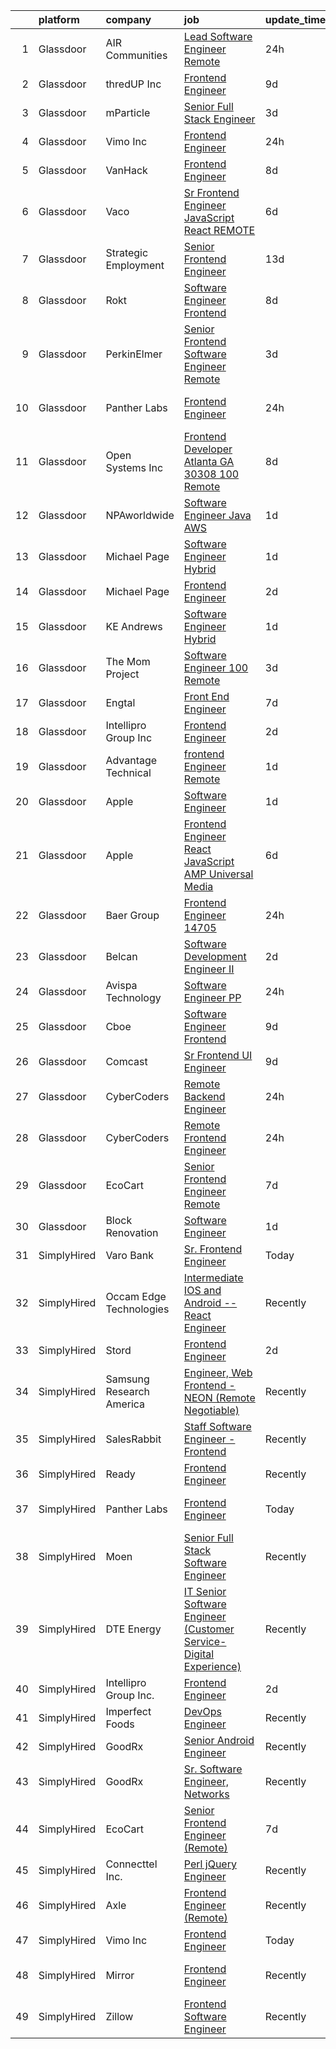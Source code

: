 

|    | platform    | company                  | job                                                                                                                                                                                                                                                                                                                                                                                                                                                                                                                                                                                                                                                                                                                                                                                                                                                                                                                                                                                                                                                                                                                                                                                                                                                                                                                                                                                                                                                                                                                                                                              | update_time   | location            |
|---:|:------------|:-------------------------|:---------------------------------------------------------------------------------------------------------------------------------------------------------------------------------------------------------------------------------------------------------------------------------------------------------------------------------------------------------------------------------------------------------------------------------------------------------------------------------------------------------------------------------------------------------------------------------------------------------------------------------------------------------------------------------------------------------------------------------------------------------------------------------------------------------------------------------------------------------------------------------------------------------------------------------------------------------------------------------------------------------------------------------------------------------------------------------------------------------------------------------------------------------------------------------------------------------------------------------------------------------------------------------------------------------------------------------------------------------------------------------------------------------------------------------------------------------------------------------------------------------------------------------------------------------------------------------|:--------------|:--------------------|
|  1 | Glassdoor   | AIR Communities          | [Lead Software Engineer   Remote](https://www.glassdoor.com/partner/jobListing.htm?pos=104&ao=1110586&s=58&guid=0000018290db34a7900bf04c6cb55b54&src=GD_JOB_AD&t=SR&vt=w&cs=1_61e00bb8&cb=1660287661777&jobListingId=1008067705252&cpc=7E69D0A57279CD4B&jrtk=3-0-1ga8dmdbni6h5801-1ga8dmdcd2a4m000-fcd72bcba1272502--6NYlbfkN0BMCTkTMuoYD-jHUbweyM54Ha4vhCYdrqaYb0qiD9EbnH5xrh_ZyUaLt_7F-HFD1_2GKkQUjn6dMaIaBTJ77SPCi5FV4DjsTmCj3fBdPpY_Z9XyO3udPzIso1NBc5q_PNeXYNNqf4ksRgo4jfOMDDYkYi0adIwViJ7d5QDk6xOVBrMWgeZsQQQCdpJ9ggD_anvAjsXRp6bfht3XnwU2jH99ARtgeOYeXQ57B5puXmx__VUFGpZ3SEpUzm8tSWEZjIlLZxQyzI5h9-lkkNZPdvqgwb4U6JHFDbGh5p2d8f_8_ZTS39VpDcIUNqD2PjnajjdWqistDA_6X8mmOCUPDcRl_0i2I9NXhJslUGOzEhmjDI1M26uC6dcwOexsXI_GO2WcnjOt6WM2LSnMJm7OEfe5YXet2anYmHLNQAFGmvJ3goiLltCPXrsCek8tGwhrB_pZPILShe9ujrVgE4apsvgY9qZM0WMHciWW4CcMuq_D-JcRIVqa82pZa9CCaFC2gt8KaCz4hRnKMv90XCfobxO3Um0Os4AJhe4Y_3Rkw4Hy7AuLoEkFf3DWtZL1UOm__Zd7YlhAhV0hkQFKWT2GoOHaHrcoh8zFRGzYlF0yD6bEYOghaT8fZ52BbPijteEOX3zBrjZo7LgaJmF9VgZFyMGjGSQoz-Gpt-jcEBz2mbDTiBeujSFRn8DD7ph8eb_SXp7EtZp8nyXonxO6dCvua9NdrBioj88OMJYRLJWFw4Wva34IHlumIZVnKfAElcKUNzkR-V4fa0Oa6NTTI5EXi-rs)                                                                                                                                                                                                                                                                                                                                                                                                                            | 24h           | Denver, CO          |
|  2 | Glassdoor   | thredUP Inc              | [Frontend Engineer](https://www.glassdoor.com/partner/jobListing.htm?pos=128&ao=1136043&s=58&guid=0000018290db34a7900bf04c6cb55b54&src=GD_JOB_AD&t=SR&vt=w&cs=1_49b715e3&cb=1660287661780&jobListingId=1008048313764&jrtk=3-0-1ga8dmdbni6h5801-1ga8dmdcd2a4m000-4bf6c360fd6832a1-)                                                                                                                                                                                                                                                                                                                                                                                                                                                                                                                                                                                                                                                                                                                                                                                                                                                                                                                                                                                                                                                                                                                                                                                                                                                                                               | 9d            | Remote              |
|  3 | Glassdoor   | mParticle                | [Senior Full Stack Engineer](https://www.glassdoor.com/partner/jobListing.htm?pos=121&ao=1110586&s=58&guid=0000018290db34a7900bf04c6cb55b54&src=GD_JOB_AD&t=SR&vt=w&ea=1&cs=1_a4564cec&cb=1660287661780&jobListingId=1008060678077&cpc=6FC5BA77C9A4CD78&jrtk=3-0-1ga8dmdbni6h5801-1ga8dmdcd2a4m000-16b993c3deab13cf--6NYlbfkN0As4jd5aSKiW_uIisjgg29AJq4kDcBvocvbMwgV2qt84RZnmGr_1l1iBSOC78XtD-ieKEvIY9gNBg88atMD_yTEvmNkWBZzXqxglfcxPTSDRMGlkRP8QNWV0_ntJnsE9CWGN-5z7NzG8axF4ezqIljLiZ1IR3NE82Zg9VjW07YzshrR-P4sXgA8BdTkzwIMambJEqtiBO0gNx0a9m4GiH9onRf-Awcwy3rA3VaKeDKve4uYLtiLEot-XWw2VPNyHRqh04OYlacqH3Hisgr-b5t5w4uqRY0gq0EGjYMFMseP_hvX5bY2UnkJS8tqGbhDXM6yQXbBeEtxdI9nyc8zKVLVm61uARMhv2p3uAlbacf3E4vO4RQu4tHq0PZe-0WDGHzIO4dI4FLBVUaygxARouuldcsLdCGwUsMseR2KagOjRszVA65VuztEn08zdimFVngLTWyyzzjdbQpSleBElQTSq5rygWJBqkt2LhNOCefdRtfzaSWQhlRWENRV4mD2G2tRluLf3sMRpoK104evZW_x)                                                                                                                                                                                                                                                                                                                                                                                                                                                                                                                                                                                                                                                                                            | 3d            | Remote              |
|  4 | Glassdoor   | Vimo Inc                 | [Frontend Engineer](https://www.glassdoor.com/partner/jobListing.htm?pos=125&ao=1136043&s=58&guid=0000018290db34a7900bf04c6cb55b54&src=GD_JOB_AD&t=SR&vt=w&ea=1&cs=1_d1853ce7&cb=1660287661780&jobListingId=1008067833406&jrtk=3-0-1ga8dmdbni6h5801-1ga8dmdcd2a4m000-5e054d64d7357f2c-)                                                                                                                                                                                                                                                                                                                                                                                                                                                                                                                                                                                                                                                                                                                                                                                                                                                                                                                                                                                                                                                                                                                                                                                                                                                                                          | 24h           | California          |
|  5 | Glassdoor   | VanHack                  | [Frontend Engineer](https://www.glassdoor.com/partner/jobListing.htm?pos=127&ao=1136043&s=58&guid=0000018290db34a7900bf04c6cb55b54&src=GD_JOB_AD&t=SR&vt=w&cs=1_8af63c1f&cb=1660287661780&jobListingId=1008051122685&jrtk=3-0-1ga8dmdbni6h5801-1ga8dmdcd2a4m000-79b2f527b4dc7fc7-)                                                                                                                                                                                                                                                                                                                                                                                                                                                                                                                                                                                                                                                                                                                                                                                                                                                                                                                                                                                                                                                                                                                                                                                                                                                                                               | 8d            | San Diego, CA       |
|  6 | Glassdoor   | Vaco                     | [Sr Frontend Engineer  JavaScript   React    REMOTE](https://www.glassdoor.com/partner/jobListing.htm?pos=119&ao=1110586&s=58&guid=0000018290db34a7900bf04c6cb55b54&src=GD_JOB_AD&t=SR&vt=w&ea=1&cs=1_980b3672&cb=1660287661780&jobListingId=1008055721737&cpc=8795CF9063CD573D&jrtk=3-0-1ga8dmdbni6h5801-1ga8dmdcd2a4m000-e62c4fd888b324f0--6NYlbfkN0D_sybMACCpf9B-677oK5j6rPldVB6BlrVvFjO_o-GJZbzuF-qh4PxErFUqfUsv_6vIiSguUh7rCcaoOHjuC4nwQWHyVfE2yyD6choEBl_OTJHzOm1lN3PimmSRi7JZxbA6f8tQ6CxNXFWV1Sxa-oxONrmEhqtFAIeB8jlCAXyPhM5BWErqFyVaKj-LSHZcnSU3O5W-vpo_qdoCWnCntIRkWfs-N5XWy3e5H0oVcz-0YDESqBxI8UIeHoVJCbkrp4CuX0sXZ8PsL-YJAnYCPDYOjz5RuXB_ge47NDzqnLWemRhjZkDm0ZrcvM3l8LQKIOUZvxPtnReE4V-n2SKBMnm7yhFYgFEvNi_rhovb2vyC93vHnDnBlJnLSzgcTv_P-W2fDXUAhayr1d0jfCQ-D07pVPuJwRvxRs7PN8FkdSMAm5Y6nWRhhJazjVY2yTbZEuIyr_VFBrgh_G-Eju-HGGadAwVlyliwZFFqQ91f2xb9AHvGcN5OfNHxbzS7B0e-k3QcJlRv9xfH0SQ892fuhfkO0cP96DDf3qDz4Np33HXkVw%3D%3D)                                                                                                                                                                                                                                                                                                                                                                                                                                                                                                                                                                                                                                        | 6d            | Remote              |
|  7 | Glassdoor   | Strategic Employment     | [Senior Frontend Engineer](https://www.glassdoor.com/partner/jobListing.htm?pos=108&ao=1110586&s=58&guid=0000018290db34a7900bf04c6cb55b54&src=GD_JOB_AD&t=SR&vt=w&ea=1&cs=1_869b5f65&cb=1660287661778&jobListingId=1008038777890&cpc=ACAF1607C5C1E404&jrtk=3-0-1ga8dmdbni6h5801-1ga8dmdcd2a4m000-68f76e0fad1aecd5--6NYlbfkN0AKWvSE4sqLrvmChH3oy7SyLhGz62xmrQXLRHvtrs5R_Y69W66yYKFV8ztcxLcUTtXALnfMORh6S7MC1WOFEixmrcDNsJ73CPYMvbL6QRJulhNj-myfWV6rVfZU5JHpGL0c3G3Sx7WTOBXUjeQehrnA_5xVgOODcfdLqNMQNhsho79QNFrzW2vc7WyLIO7PPTyeNAYrnY0tSxgWkgg_pc-5p9xAFknfSBJnorY4Z5LPeoOiBYKq0icfZlx1OyWd7c-FIUS98AL6DyQjcxsBcVVFg5pnk_HPYQYzxJPEpWdqegljGhsaxsE4S3ElwUBqPNGAj06EFJjahugIep3FSLdLrZZeGdrX79YCVnGO09ST9a2z_27zfwE9EInISud_YnQX5GSs8bH4aBNIliHbB1-j0vHOw332gM0Pl4GlZoRROxYfZ8_YeGI5gWC1GeWBrZHrxbCJ0bQaZw3LjMSOtqfjELJw9sV_3beaxugbLCcFjjgY2m1b-jgLYPtdCzp_FieVppjLX2Mcf0pYAdaUBESdFziY_LnZVZ3JTZH-EJepEEQr8LRa1vyUTGd2aK8jNNU%3D)                                                                                                                                                                                                                                                                                                                                                                                                                                                                                                                                                                                                                                                | 13d           | San Mateo, CA       |
|  8 | Glassdoor   | Rokt                     | [Software Engineer   Frontend](https://www.glassdoor.com/partner/jobListing.htm?pos=115&ao=1110586&s=58&guid=0000018290db34a7900bf04c6cb55b54&src=GD_JOB_AD&t=SR&vt=w&cs=1_d94c26fb&cb=1660287661779&jobListingId=1008050111332&cpc=1CBFC3E34E2A31FF&jrtk=3-0-1ga8dmdbni6h5801-1ga8dmdcd2a4m000-a778ac1637d28933--6NYlbfkN0DG4ntHtB_rMsnfhgmnSvK2brktLme1L4SiDeJjQ-izrVOLqRJ5-yjEhSyAj73O13TRz82Yll7itocOJgLUue3dyfsmm4_me3JbXx3C7GcG08lkwyF-NV1Hx8z9SLuBAf922tAIYUFIRjZ812XSBTzZN2IZRyYKEkfNkXK-RP-44UDLne0VQHwVnVuJmGKEV61qbtoEQ8en4j8Dtmvl7uXo_9j3eWMNPOBgmu0AkrkbcyVvGc73EJoS7KWlhsHSP6tJzEXb70SEqncwSXpEMgAmt-Wd_SjBOPf1yRXUub3ALNRnX4t2wvGkwuynTJjL-rkAkqIeVuujkzdiDIC9ImMPln8lSUm579TN91bVf0LNOUG0qnsv1l3OqkI6nUUJhemDruOtY_XHF57ELr4d6f4aBVfAq61356m6U83RkyOJqBF7N5jYy3PFlcVLaZeIZj8L9178vTYzR8Y7w411NpMqcB2TPWBUef4TMzrxarx69SB_w9RNXXr5V6oRlRlSrRcLQkcJUPhJAshsUFpEZwWKoKthGZrx0-2duwM86O7x8p8E0BlpkjIppR6IsM3wr0xA6r7SmWl7uZcloHA5H_kJK5zLmKI1Fb-ydpwtV_C_LVbSQE-RSSM6iAyap8M3HkFpRmSd5M9AchCpt_fNxsfl7KvqHo0V8vvnoojcg-NLOMb8HHkmsTkDkWhj0svDKTlG7xVueqaFYmRF-OCOK0XJPIWtjRqYNgEbgQUfJ3__7f8utvwaa8o1s6T-h-yw9cZLtLH48LH0cCW84JfTbpH_7E90CLfoLIuX-2wdG0XYhIkjSejPIiHdgBDepjC8UIC2ljpLUnbayrbUgQInPxkF8pROc5TSmA3IWATFp7sNTlaMNH8UUidjtqtzAryucdqIlzMVdzayuD3ETMqH-uL0WmHnj7loYs9MCNUh-cgzFpBQO_JHMfsjE3VMd7oW9e-r6kCKB_COTJl2Dw9VhsgX)                                                                                                                                                                                                                               | 8d            | New York, NY        |
|  9 | Glassdoor   | PerkinElmer              | [Senior Frontend Software Engineer   Remote](https://www.glassdoor.com/partner/jobListing.htm?pos=105&ao=1110586&s=58&guid=0000018290db34a7900bf04c6cb55b54&src=GD_JOB_AD&t=SR&vt=w&cs=1_71ce4c10&cb=1660287661777&jobListingId=1008060756353&cpc=5EFBB0462F9C6B7A&jrtk=3-0-1ga8dmdbni6h5801-1ga8dmdcd2a4m000-26f1f80a28c0e0df--6NYlbfkN0DBy0pnRDnMyJusyxqL8SoipgPg3SpcIPOke8p4f-rf65JLATO2hz8crNfgcTIudiGDqGCOiw5GqYK2ui4hqD91kfWOJOmYHxp2DykmhvzCM_HzrZAqGZSdbb9KhdNJLRoMhVBH6UY7fXKgIfCH3BI5fKF9NxWKtGzeWXmmSf6HU4zN8YZrBVpIPVUOoEPjYk0T0Rnj2fjUkQm59TGS9tvACC_d-PLE83J302NZou8DQZpzXMHjJeN3oXIAPrLrw21CT9nsSQqmWOZk7plswflpFcGVeRE8a4Wz6y0nNfyadfTm5_OYKMMR_KXgw1VwVaZTC8QsnhZCPNSgrYtvHvlUN1_WY2iqa6WHrKA0UommO7vnyUtPdDQhJPQVKsqHBmrjlsac-4TKdLJ6grYXt2KuY7ENgqqkD9JVOXGh2jubArfeDETGmaL9s0aPfp1aDqI%3D)                                                                                                                                                                                                                                                                                                                                                                                                                                                                                                                                                                                                                                                                                                                                                                   | 3d            | Waltham, MA         |
| 10 | Glassdoor   | Panther Labs             | [Frontend Engineer](https://www.glassdoor.com/partner/jobListing.htm?pos=126&ao=1136043&s=58&guid=0000018290db34a7900bf04c6cb55b54&src=GD_JOB_AD&t=SR&vt=w&cs=1_0d335a61&cb=1660287661780&jobListingId=1008067665891&jrtk=3-0-1ga8dmdbni6h5801-1ga8dmdcd2a4m000-15e266024b420cf0-)                                                                                                                                                                                                                                                                                                                                                                                                                                                                                                                                                                                                                                                                                                                                                                                                                                                                                                                                                                                                                                                                                                                                                                                                                                                                                               | 24h           | San Francisco, CA   |
| 11 | Glassdoor   | Open Systems  Inc        | [Frontend Developer  Atlanta  GA  30308   100  Remote](https://www.glassdoor.com/partner/jobListing.htm?pos=113&ao=1110586&s=58&guid=0000018290db34a7900bf04c6cb55b54&src=GD_JOB_AD&t=SR&vt=w&ea=1&cs=1_cc80395b&cb=1660287661779&jobListingId=1008050737793&cpc=FB7E4A1762AE5BEC&jrtk=3-0-1ga8dmdbni6h5801-1ga8dmdcd2a4m000-f8a5b1efd84360e2--6NYlbfkN0Be_sl0Zhaa_3MMHf9y-pC0EvmLefId2OGoeYwe1YN_y3og8_Ml1cO8UZu2cOkOaC5v_x8MOfkk-0Ia7lNL-rHU3BzFCLmqBFskmfS1c1Il4qoIGOpd72dWF6xOobaPg_lbT_WCpUdHM3wszL_yJSCD5yDG5ZFg1G8c1SZ24RlPTUK-6nMV4VTMT_86TZ49d88s_G1PU_fDE_of-C04fNuoM3fKh40Ble_v9uK9nKnjr3IWm3ls0gYjTZBpsXYZXE81nMpESdg76V5G0exDP3Jc46sTe3Hz95BQiRXdlsNpBzUAyRFkm9hYq8MoYAnpwWzeZ9YSl_tzXAgGA8lrrXFLRHs639CH5ZlJjoTjJ-qOCxN0AWX7kShBzKRUE31chIS3giGzkP_4d9UN8acV_D5Qgvyd0ddKn2saZaSLR11qeLGtEdib4FLgITIRAz7bZkXb_jl47r_B4-xEIHtu-b3KXvX_XqAJhsuVlx4csFRCE5GnW1i1NLK8Lm1dgxO5RjJfNILHXJoqRPK7Zr9d3tXSot8yda2JfZO_CxnDP-blGQ%3D%3D)                                                                                                                                                                                                                                                                                                                                                                                                                                                                                                                                                                                                                                      | 8d            | Atlanta, GA         |
| 12 | Glassdoor   | NPAworldwide             | [Software Engineer   Java  AWS](https://www.glassdoor.com/partner/jobListing.htm?pos=123&ao=1110586&s=58&guid=0000018290db34a7900bf04c6cb55b54&src=GD_JOB_AD&t=SR&vt=w&cs=1_25d86bfe&cb=1660287661780&jobListingId=1008065054727&cpc=AC285F3A3ECA6BB0&jrtk=3-0-1ga8dmdbni6h5801-1ga8dmdcd2a4m000-ed2b80eac55599bf--6NYlbfkN0C9BnvUC2OfFUcEeCwFAziw5WmrWmoYFT5czV5v4GtF8yAU3TOaJTADF1LsBJ8rk5it0gqQsKc1GjcjNqVKvhYXnrLqosq-9a00UlVZ05q2FCx8LyTuQjTlXMyDlbZc4XZGWYqehaBi4339gbUo-dkvEzPZ6dbr3uxHsaHwAnl6eYGzE2jdSYL8wD-URGYIFuuRmOZu7WxrStDtoWJOkO1Zh_lbnJZCbrKynm2eml_Rvi-IYC7_yo-MY4x3Ok1BO0KrKe2TGnYbb6O8ZH9zRAd8dKjrELC1hzrIr_wXcQ6ig8dbPOaNScbUdslEkSZ9-gUweZ_l3vdxSmXm9o-I2G54CwJbILsLQ6Bkg0t3JRFjh3nTARd9lyvIdfy0NTPr0NQg5IpCIjgFouTz2AGMCkIqb7GYqVmn-2D9f1Y9wEyVrNEjGMQ9qGpUTU0AFFIFQYKZTob3Wl5O0XK2Oklo-DcPI9llu22PJsyTsfcew0g9lKHmGxFLucTsuzHua_W3PmNXIKcxSAt2aMqgCun-7vvi_UxY_Udzqh8%3D)                                                                                                                                                                                                                                                                                                                                                                                                                                                                                                                                                                                                                                                                                | 1d            | Lowell, MA          |
| 13 | Glassdoor   | Michael Page             | [Software Engineer   Hybrid](https://www.glassdoor.com/partner/jobListing.htm?pos=120&ao=1110586&s=58&guid=0000018290db34a7900bf04c6cb55b54&src=GD_JOB_AD&t=SR&vt=w&cs=1_227fa69e&cb=1660287661779&jobListingId=1008065077749&cpc=6FC5BA77C9A4CD78&jrtk=3-0-1ga8dmdbni6h5801-1ga8dmdcd2a4m000-426f14e5bd59fc5d--6NYlbfkN0BR3ykMnr3Vw97HK5IC0i9Uo32NXohanwqRY-CI8z69bl4xOa6Yve6w6NlWd53uNOffMJXLGjkoh5uu8PlB_GFGovuac3-cfj587PMMnteXDht3y5LzMOM9BHuxY3uiOcN2F4wxNQScnC8GhRK_C4fXK5RCY7OxRG_CGIDPL8lNcsxe3WNewH3Aa4uw9_0JjhMntvCx4TN4YLN99pqNaD8D94UHuO22qmQ8mvnoXSS1OrCOmRRazBrimsNQEtFB6_W9Z6Hd3OBPxqAQbNuSVYTedwSZaGHUP-UftFJQWfcJDuBUI_2o4Q8lEvmJNoLtODFOUXN1KpBAPCXwsDflXyV4bv2cTqygQSHyw90WqnnaKAJE1sjSzhikyZf8-qsMmJ6PPj6GTKv4tamD61D8ahTimz-dqkAOHxJd8cu_4ci10E8bj1P8RQfcNcAth4K3fcWG4tU7sZfQhK6iGwxp4k5rL681gNLqnb7jwgzXxZjtt0gh9URywG2i0lLP4PYzOVDagsy3XsCQXSYMrLwANXqETBR7rtZ0aX7ADXWKJ4u6XdZdD4fhA5vDRvKjvFVlaJEqr95JUE9dE9PweI-plqjQZlgwp_yhaCa_EFVRJuYYEuc9cjZbE75IXho1AqNW0q9Jb-gfbr16mSDSiyBgycR3Ax06IGGXXweTxNkgBRA7QuqoL2nA-XQDmNG_gGstlBtNkfm9GOCxKbcuU0QqnmrBRrSqwQ6W5wPKLkqYd8wYVrVgW0Ke6WevbEPF9AfxpIk9Qi_ZbuSXRkZPUh6PanGp0ADKXyjyd1WnAeDpefo2uMIyjxLx8QtcupBgr2UTLxZ5WsQulNK82mMXSTduUdcXKmdt5RqUTW2a0hwad2NkARq29uA53My3jQbEBMexBcE_-S0xaq6KqV35Gj1mZPhSH3Wpjxmr_wPO80ngjwo9_M6PIqGQjPp2u7vbmTt-3CavNyM50yBv5oyrZ3EgB8eMDqaDTeh1z6AboIGD1Arm4HM7GgaHy3HZQYoy5j_3njVrt3Zbxa1Le7suogw2xrN05nf4wz0rxqeriM6Mh7AhYw%3D%3D)                                                                                                                                     | 1d            | Chicago, IL         |
| 14 | Glassdoor   | Michael Page             | [Frontend Engineer](https://www.glassdoor.com/partner/jobListing.htm?pos=116&ao=1110586&s=58&guid=0000018290db34a7900bf04c6cb55b54&src=GD_JOB_AD&t=SR&vt=w&cs=1_0a8099c3&cb=1660287661779&jobListingId=1008062316186&cpc=451933188B21919D&jrtk=3-0-1ga8dmdbni6h5801-1ga8dmdcd2a4m000-3b1ff05d33fbcbda--6NYlbfkN0BR3ykMnr3Vw97HK5IC0i9Uo32NXohanwqRY-CI8z69bl4xOa6Yve6w6NlWd53uNOeFnMk69ydnTku0rcY6qBQGM9xEGyBnQwal1P4MKhqPGWsceicVdb0bQB6FUYqbr9y9dpoIwBpJA6b5I5McN3VBcKLs37yPIicHh2M8SgVYcQcKRxrbvZJrxPfHLhz4UJ0oJ5pwj6NgBa1srQvJNXGrxwX6Jv5K84vdfIcWMHO48j1-iDEQztM5BegtJ47Du9d96bb-VQasFMF0iF_d9znoNg-HvjHQcXAke3cLTCP3JH-I_jiXkHxt2N-ogIA8t0pLSKmJEwhS0zWLWPLD-vHHkxNWl7pbSZ7oF0bhg1h5vlR2SfCiacFwclVKaOWQ5wpJvl3_lSm-vHU1lANX0RFoTbxBGxV4PVulT8i5qRAO7IZV1Szn2FRA-tW1lHxXdRBzlqt8Bo0p7SMbO4H_gmy1t-PLj-pZIjgkwoATIkMuTH6D6AuaIkA5h4FjNc7_TWEFVis4X8g7wcqWnNDqG8RgzwNkdAeZfbAsgDrzvaQr-qmd1jfy7utn-BVx3iXuo13dLAiMh3c9Gj5dO05gUxAhwqUzzZqwzZWX7LcsSnp8Fyd5kUXcl740DYMPLhH-vBiX9HgzNQHzmiSpEJV3tDZ5vYYm6G6YoqsKDcjf2YLn_Tr87Ze_uWY_wAB0DZXlkjLfwABqgb_KIFNA5DBJ_IZeOBnMZYo5x0Lz9vXbxLWHUSI7qA53GWzMOc68K0lZQKGzPvuMVuoYw2C7GqWqHKKdk-sx9pRN2thZTB4XMW8FTblL9ezcWSp10E4sRh0Y6nqJt3WMD37ajv5lKESLueOoNyRQYCY4ThpvNAwmVvqbyCnAYgxJzmUpzgPleujyGclqOQThNkcFwfZ8KEI8mHDA_8lmfGBphXqqf4QHYJyzG-sydItFA9Fa5a59OhT2e8qecQ5_CcDajVd3Q6JOCu-pbiIvPjgTCTnflDRXcYhw64mN_Ni-01FY)                                                                                                                                                                                                          | 2d            | Austin, TX          |
| 15 | Glassdoor   | KE Andrews               | [Software Engineer  Hybrid ](https://www.glassdoor.com/partner/jobListing.htm?pos=109&ao=1110586&s=58&guid=0000018290db34a7900bf04c6cb55b54&src=GD_JOB_AD&t=SR&vt=w&ea=1&cs=1_35c76764&cb=1660287661778&jobListingId=1008065089830&cpc=9FE5D8D7282D4400&jrtk=3-0-1ga8dmdbni6h5801-1ga8dmdcd2a4m000-dc7e5d0182cd7356--6NYlbfkN0C12jPaj5k6T-bUBN4ijDZK1KI3QCERUsQcYYJeZF8Aeg_2PdiTrkHd2m5bLCJIehbKV9Wol_2nrsFlwLw_r_qTZr5KqmBxFzvxsyp94lvABgM2dVUUI-ARPNy7jl6_SsPq3Rov9j9lrOQjC4OvOVNIt5c_96meY7l2KceY1L7d_RcDFyXBjk81pii2KJocyrYJiI1qW6uBpw-uhBRiKb6sZ8jr4o6Kepie-IS2l-OiizQVvIKZ09WGwpgJvfp7LM65a69gNjfL_OMIxuEuznrwAKvdGMYYuULh_OkA-PdCjIoYJqn_NE-T8b6iIRk6zsFsaneDy3wsWbmrhn8bApj0bxI4cDsQE7F7bxnkqP3PdXEYn7ZT2_HRCWxhmJT_3BU9rlicbShp6UvmwtwNCFhWo68gs0lfi3iAL2xy4bkzwZ8On9F-T-dAfPOq2AR9Jq3MW1qQt4Na8h0JFvNdoClCsnIK1y0fE4qieNs5C3w3vo4Zfgi1AuZMUVLPxCqcCFs-QyRj49IhfA%3D%3D)                                                                                                                                                                                                                                                                                                                                                                                                                                                                                                                                                                                                                                                                                                | 1d            | Rockwall, TX        |
| 16 | Glassdoor   | The Mom Project          | [Software Engineer  100  Remote ](https://www.glassdoor.com/partner/jobListing.htm?pos=111&ao=1110586&s=58&guid=0000018290db34a7900bf04c6cb55b54&src=GD_JOB_AD&t=SR&vt=w&cs=1_2a0ecd0b&cb=1660287661778&jobListingId=1008060831082&cpc=0FE1F5EA2BC84A01&jrtk=3-0-1ga8dmdbni6h5801-1ga8dmdcd2a4m000-acd80b9cc5a806e1--6NYlbfkN0BDp_epf89aHDQhKpPegNJQ_ldQpEFZQsM9OcONMGxWx6pU56EKHF58QjVdAUvn2gVxaSg2G5bZNzDAjOOxqMf86v1A1c6CLP8mu1Zgs3ueKH6X93R_4ptPqpJ5xiS6qqRRM1l9Y0ONTW3JhE5S8JlOIriSYAG90-IVbXiD0_FnziNwz3JsD90CyGPlExRVwiaV6EJ3mfF91ZRfJgsA28M6xqkeg4CUjpaHWg-nS5SPslzWWNewc8Z75PxkjkQDHzkNYbGN3TiVx2WyQfL-ty_Vq1L1wUbB8BR-tL1ml805sxEMjeZWDKQrLviHjdXCAdnrKBNhcikhByJIgbD1CNuZXCRtJh1-JTXp6Ae3J9W7B-xRAL94QJ911zsuvwfC2gJUTXmk6oRCaYIf5AN9ZChbFksgwYwWO6P4EdNyv5VzonaROY-RVnDhCViRVtKIZIFhNHfcc9kdVyj4UK2SkhMjsrZj-tFWM9VgQmHkmUcWz1YgFlEnja15tDe1RGHbo4ePFTXepJqGRUWD7OK5ITdokYZHhKQGj48zE0Qr8bEbNa9ygsKxbcDqPiP7QhidM2RD8PHE7MvruA%3D%3D)                                                                                                                                                                                                                                                                                                                                                                                                                                                                                                                                                                                                                                | 3d            | Remote              |
| 17 | Glassdoor   | Engtal                   | [Front End Engineer](https://www.glassdoor.com/partner/jobListing.htm?pos=122&ao=1110586&s=58&guid=0000018290db34a7900bf04c6cb55b54&src=GD_JOB_AD&t=SR&vt=w&ea=1&cs=1_46ea0359&cb=1660287661780&jobListingId=1008052522774&cpc=3BA4CE39D5B5DEF5&jrtk=3-0-1ga8dmdbni6h5801-1ga8dmdcd2a4m000-71a444158f5699fe--6NYlbfkN0B7Z8t6fEMDh_BTkcJVPNJicKvZQEBTy5HSwyHa20ewqmyfWNXjNsfvmtdqiCQm-EzowJKotOv_WjYgXr6s0thNrtR8Nf5EbUKEt6ppAYVG2-AQo-x4g793sW2LOxDCt1n9wIYQsco9lmZbJ6U4qZeSMoRdJ9bloGCf4MOchqSjPEb1e5ShRIiaHCrC02WA4Dsd-lPHwlpipx6-hh_p4kQgUoQmqOEBYIthsFtnLwLceIsyUio9TBqUaZzeBuBK8Nkitmx8qBqPaEm3wD1me_g5QfazEq8JBlvkSWo5GZBe7L-CVwx0xEby8HC2B2f9FuxrWxZxo6r5HQDpOdiuQwUeOQ943Y3bFr9Z-QDIjtr0tAxH45RUrifufln2-t-9wQ8rE_NAjleNhdpSh2nrSp42L88vZfzSmpMSG-B0gc23-SIBdGGM7ugUldKiuVctkAaovFkH8V5DS_EaJcFLPIvFvE8KgB418hKK3_2aJdZall4RKG7Ax8jKcGib5UcSfB8%3D)                                                                                                                                                                                                                                                                                                                                                                                                                                                                                                                                                                                                                                                                                                                      | 7d            | Remote              |
| 18 | Glassdoor   | Intellipro Group Inc     | [Frontend Engineer](https://www.glassdoor.com/partner/jobListing.htm?pos=124&ao=1136043&s=58&guid=0000018290db34a7900bf04c6cb55b54&src=GD_JOB_AD&t=SR&vt=w&ea=1&cs=1_59d39333&cb=1660287661780&jobListingId=1008063176703&jrtk=3-0-1ga8dmdbni6h5801-1ga8dmdcd2a4m000-ed3389bb1973e34f-)                                                                                                                                                                                                                                                                                                                                                                                                                                                                                                                                                                                                                                                                                                                                                                                                                                                                                                                                                                                                                                                                                                                                                                                                                                                                                          | 2d            | Remote              |
| 19 | Glassdoor   | Advantage Technical      | [frontend Engineer   Remote](https://www.glassdoor.com/partner/jobListing.htm?pos=102&ao=1110586&s=58&guid=0000018290db34a7900bf04c6cb55b54&src=GD_JOB_AD&t=SR&vt=w&ea=1&cs=1_f1b654d5&cb=1660287661777&jobListingId=1008065193903&cpc=E773D000C9BC26FA&jrtk=3-0-1ga8dmdbni6h5801-1ga8dmdcd2a4m000-b0d9bee2210b2643--6NYlbfkN0CQRQ3eiV4YWjrRS1ho7HVQ9JO8v6Fb3eU0yDOJbdOiEguntuRlpE4-_N6DYLNj-Gpz_X17MIyD4yiwdrmEEV9vmg_3BqtZ6d6ikGF25xJM0yvopLsUu7BdyiaUUut_VXIQEXASSQ9S_MerwsHMbmrYO7haoSlsvXRHtAnhU7DDqQ-ZyOxy0r56iBelnH6Xf3nIK0w8KSUe8wrZSgH4wF_yFJA9XZa6W7PVMnJcc849NosgUICJe_5r68AmU8An7NmwWEEbON39OCsivhr9JL5l9drsdaNn9uL4kVBrgXtcIYqhpXfZNcrF7lwOQfKgszSNltNleZp5LpzKJ1mmgaqYRdDItG8tX4c1u4f9sVey3L49_5TftN3CV6eSkd5Qc99v5X6k1Cw8jGzZPeonmfQFtPRqGnP6KHK-oYVg8xtl_M6yKrrbO1y79nwmedrzdHFsra2cPgHkzMgdJWbyWIhSjNR69OeLbmzMRINWrCMI1WV2giJj-Tfb7xeDxdokx7qn33k_Wn4xHSE06qU4kdP-J7yHSLwu-19_zkFcfbKetSZtwrm6CO0UZaY2LEsPPEU%3D)                                                                                                                                                                                                                                                                                                                                                                                                                                                                                                                                                                                                                                              | 1d            | Santa Ana, CA       |
| 20 | Glassdoor   | Apple                    | [Software Engineer](https://www.glassdoor.com/partner/jobListing.htm?pos=101&ao=1110586&s=58&guid=0000018290db34a7900bf04c6cb55b54&src=GD_JOB_AD&t=SR&vt=w&cs=1_84660157&cb=1660287661776&jobListingId=1008064548398&cpc=2CAED5C921A5F994&jrtk=3-0-1ga8dmdbni6h5801-1ga8dmdcd2a4m000-f035681c4b371130--6NYlbfkN0BvKrLyj5gPmtZO9T8euul8TCxuuKNOtzRJOomxnwSEodTz2Bc-sPZlO_uSwsktAegVBy_t2KJBZ_4MY2WgYT2Ie-WFjzG32ncJKrdceym_hleyAEOpNS12KuRm3iYU1G7Y0EF2UjhkAY_hK_--zXrWHaROgtp7_tmeNMwF0GkuynOIXTC72JiKGHLMZQbeNKS_4vSHU7lAkQSa-WX4cYhPp0c_5rBWQWF6LDrtc_6opjrWv1b5V7pZ2JL67S9DL5l9nL_0pIWVBsAQLnPb04Xz7dN3Y_TDc-f_fMDpJnI4Muk_QnGDB7E4tkCqkTyXjqiCKXFHBR1IemzsBarnf8UxQflMnvDPX8iRObuRPPe72CfTH56CXFLWYxAvDHUoSs7OfDzHuJQn01Vpq4buuTD-pJdagzEZkPC9SpOQ3Tp03RtZLI85DjlrAYg3nXanBNjEMFnSmOvHE2QtBLOczNNiFWn-JiEkkFje4lRFTvsLsDXsh8BDc5osz4r7IK4ScUDDiOgWTmioh2pCMKc8hRW4V-flVTa0DuACkKVRSxs62bj8rfvkdgHj7y5etPrWWaS0UsdNuvy23K1GiKr6NtlxklHkAM0sRVojJfIUUZxGGJ0dxSomfuJ701B-2rCWDkZ_hyZZ6uEjp2JnuFMoLBPsx_VpydjW-Gr82RtH3dtzrUUdtD-R3gt-4aJ2UWEir5CFr_P92Gou4RgG4lRXjGkl6Ib4pwX8x1kfKxRLUi8MFo9U3Jw-HpEJuxTsLYOsuiJnT8rYtGUg7Wm9cO1iPCwTjI4-qZfwG1HncXPum6W5uQvpLlgVoJxD4AKuexnZJPy4Diy3HbSE8sZYLUMDRhuXII6TcbLl3FziJgrBJrzsL1FD5MET_zW0jmjXlqQHca4F4HLo21pYYDDkOKU3mpaw77mVS_Mqh3u64h2I6MmBo9lg_k2jRBoosS_sEuzRqPI%3D)                                                                                                                                                                                                                                                            | 1d            | Cupertino, CA       |
| 21 | Glassdoor   | Apple                    | [Frontend Engineer  React  JavaScript   AMP Universal Media](https://www.glassdoor.com/partner/jobListing.htm?pos=107&ao=1110586&s=58&guid=0000018290db34a7900bf04c6cb55b54&src=GD_JOB_AD&t=SR&vt=w&cs=1_61812c2e&cb=1660287661778&jobListingId=1008054989868&cpc=334ABAF5D42DC775&jrtk=3-0-1ga8dmdbni6h5801-1ga8dmdcd2a4m000-e5ef1dedff027660--6NYlbfkN0BvKrLyj5gPmtZO9T8euul8TCxuuKNOtzRJOomxnwSEodTz2Bc-sPZlC5mDe-NOaJjYIQikQ9Ep4TzSqGzPSqOkqOIoabUruQreZnw1nni-Idlo1byW5KnsqOjBh2dFey3WWQxIEZvkQrpFPoPp0a4dhv9N-UxpRJfzFuSetpqJHceMw3oPSHP7SG8LJxpYhNjiTh4sGsnvTVimZmOLl8-AGLG9wQg54k5-mzXwfP_1TDT3z9jZJgHqg1YWsKvcAKPMHIsILCWgC0IRHsbN4Z3UJjh_V7-u5DHmdrMIyFhqILm6vqAKeu06AhCvfVoZOOsUbe3VZZllWdXAiOP7wDXr_O4UWxV4dE8tjcXwVno3EYRP8hbYU98wDD4orDNHLlLeYySpOBtQipnnqZ8FXzAW6CYnDXndJtIVNHYf2r_dSFzVl_LemEdfL7xw7O2slySElYDm_9O3lUrg1ARtYyZ9acgNo_bLXoQryEU777vV_TkomarogLZFUtPhet8TNAExVQ8RfEux2JK4a24LltNon1qWbdmO2s6uYyrHZPkHYCtNjGmAUA9OyrtVjSttj4yd5btxr022UbycO-sYqwmsGkUJq3IQUXdetaDVpcdvyAcndd7Gjvv0oUsGDnzdIJl6k-bjBd5s7BpGn9szNYuUHkUfijPy2WeDAwE19Txr4EMmuQxlss8BdGW5IR-hhN7iZYu01cavQNZSqEYeaCA-yXFMRpLkbwsx5yqm3GM-lDQFxGaY5dpIMoP1y0nA3a-RuH1uYds1PQUpTm01QbjgNAf1ggeGJ9EntcskHlPC4b4Jy37M03LXCm0aZ9_jBWlMKINoEJvcE_NjcsQKyUFCU2xDUeWRWSO_LWfUZnsSZVd4iP7c2xbNWgiqwT0VAe8Zj8fkYOrLVJcQV2dOaeu1FOiPbJ35NRFWfqgnOX5PdIRzqyeJs95UTLig2LgFpqGVIFGP2VCZAfGR5uqDBZnVALoru7MmwA6ac_gQscborY7k8xyPRc-u)                                                                                                                                                                 | 6d            | San Diego, CA       |
| 22 | Glassdoor   | Baer Group               | [Frontend Engineer  14705 ](https://www.glassdoor.com/partner/jobListing.htm?pos=129&ao=1136043&s=58&guid=0000018290db34a7900bf04c6cb55b54&src=GD_JOB_AD&t=SR&vt=w&cs=1_b28e70d8&cb=1660287661780&jobListingId=1008067586776&jrtk=3-0-1ga8dmdbni6h5801-1ga8dmdcd2a4m000-8064aee0877f0b2c-)                                                                                                                                                                                                                                                                                                                                                                                                                                                                                                                                                                                                                                                                                                                                                                                                                                                                                                                                                                                                                                                                                                                                                                                                                                                                                       | 24h           | Seattle, WA         |
| 23 | Glassdoor   | Belcan                   | [Software Development Engineer II](https://www.glassdoor.com/partner/jobListing.htm?pos=117&ao=1110586&s=58&guid=0000018290db34a7900bf04c6cb55b54&src=GD_JOB_AD&t=SR&vt=w&ea=1&cs=1_f8869ff5&cb=1660287661779&jobListingId=1008063732815&cpc=0FE1F5EA2BC84A01&jrtk=3-0-1ga8dmdbni6h5801-1ga8dmdcd2a4m000-b99f3899257335a2--6NYlbfkN0DXzDzZ1Oulz9LSjzVbF8otUHEujJfFPwzVdyJWZPnyGP21i8g1idx-A-BThzGW7o8xmQc4MabLv8a-fRqDvEBvrICpGhjyvJhjgtNV8tiKKX1WqmTt30hUJkKNJnJN6Lv0jJb8GsxSiyKOgKF-YHwrnOLqJhIyJTIdO4Zv5XWH8TwmIzanqT0Co6qKx1uEZtTl7oV9BQjIEAcrGX-F9-h6S3zNA51CPusVdLYc1pIsxqudqQp5yq4dQf_RPTIBiyLXyBGJBnwSn0pH5Sh4rwiRIqOU1S5aZwSz8qsq6PQeIZol01O58JfRwFVEbwURT1ogNOvgUcXfuCJFZLeVTq0MhIE5LkenxvnENkZ_5AM00cJe5C-HUAMViCNVIKN-i-csBaFMTHt-_OZsaE5NDCacudCwSfQ7WRUJq3baWWAkKJQQ6fmpD02MP8t5WMuvmCFgOCzTy0GbMWpOilGflmeIADaWz4N6YewvUZMt2A65ALCw5CJ44S2baJqJwHxY8KrqKbDf8Q32_7YV5dzCVTZ0f_QU5zi7S6kFAvxAxjgSYYFas8zDqluuGIHotHaONj82TZcmFlrr_IUEIR--g4GkIt7caji9wGGpGyoYS8K5zJ_WixDI4gX25sfic_hRPsvO0hCHwRJ4YkKA38PrP3JVQmCREcOnt0Wksp2JUa87kqTxhRWIEYX4ZLx_liWDV9ttZsgFD9iM6Orp0uVMCSz9gfGIbLSEQPBDAIMjp9r2smJoPZIoWg9QIBan6DhLdLYuDU03ZgH0IzXyvbt4pJwsrd-In_Y8Z6-4Gjb8oebNnusWmqVo-RZc)                                                                                                                                                                                                                                                                                                                                                                                      | 2d            | Seattle, WA         |
| 24 | Glassdoor   | Avispa Technology        | [Software Engineer  PP](https://www.glassdoor.com/partner/jobListing.htm?pos=112&ao=1110586&s=58&guid=0000018290db34a7900bf04c6cb55b54&src=GD_JOB_AD&t=SR&vt=w&ea=1&cs=1_9a492cce&cb=1660287661779&jobListingId=1008067736119&cpc=39A4E8CE329AB187&jrtk=3-0-1ga8dmdbni6h5801-1ga8dmdcd2a4m000-aadbcf9047e0a82a--6NYlbfkN0Dj2d0qKPEJP0fpBViK7V-TZwXvjpwqshPgAnSSx4qW-KrhPkyDM9HZpLSjbx7r2shybIYFCZDdri3Ree4S2N1xxpaMeQTviHpDherJExLADHeLfhaHslQKJi-y56JUTUmb_B1yYEtslapaP2zAm9y4pp98I0xyLWl7GInIf8am2Fqi3ONwmUQRxpFjJRJPTDDeOYONXkskaGaeEE4GANR6NiMtmVfOu2p-4BN3U4QYZN6pOmQfCwhlFswYwwaGLPKq518IQRg4k0RGNkqGsL6XmVOUWHC_PL1UVOe3J0Y0LDeD6ijTCVMYZg_qFbbgkknpR5L9vAqFcs8V6Am6j69i_BRthpPIR7OTxqAkyldl80IfBCvX26SF9JFTMAgtfJYjYg_2851oYvlmHF_XSsqAePEvjv609EaYUS51OBkFzWqr2WKZJaiooT-jgbqQYXPhCOi1gT6oJdOBjkzPfnBHiZo6sILuut4%3D)                                                                                                                                                                                                                                                                                                                                                                                                                                                                                                                                                                                                                                                                                                                                                   | 24h           | Sunnyvale, CA       |
| 25 | Glassdoor   | Cboe                     | [Software Engineer  Frontend](https://www.glassdoor.com/partner/jobListing.htm?pos=106&ao=1110586&s=58&guid=0000018290db34a7900bf04c6cb55b54&src=GD_JOB_AD&t=SR&vt=w&cs=1_27fcb0c7&cb=1660287661777&jobListingId=1008047253988&cpc=723ADC3DFE402989&jrtk=3-0-1ga8dmdbni6h5801-1ga8dmdcd2a4m000-07bce624681f96ed--6NYlbfkN0B9o-LFpB8LuXqJpbGP7iozHqiPShYFfgEYqiL-BA5ma50gcG3KBYEwqi3FqUiMTLO9_qPvFZrv9E1zTHCRuGEpDXVS78D77jQX9Kp_fDvKbMKO9aATVd9GIXQVZBgRh7tStJN1LyhoBd_fTyqmJVDWB5AS4PCRIVFStXTWsrVtAYZ9HFDakJTf6qJ_Up5asVLONzgJu4zmuTfl1KSx-5FfHgbNwE5gfsmNgbqX06pzHsqr56tZ9Bo8paymDainh90Wo0RagDuOfIzpeYb-h7l5Pf3PvMQksaqDmtxSiOHXxWkT2plVbysF3Rt6QgaQR3daPtJnVOSYpnGH9Rnhj1nqQSrJYmm9fGyaDJvVM50_odXY4GU-15qFS2-HLKHcbRuK_1Zr0cs9y-nxOP_pQjzpa7jYiNgV1nwsaKk3xA8EmW_FLGJGomJNWrZfYDGoR6pqhplv01Nkmr9x2sUBI1qKRXYuqSCRnuApDT2lwm6wxU1-7Iv8u6iTmP56U6BdqLeO0xMv1W2FAQB7tqVDXBt9nddt0Pb6MfA%3D)                                                                                                                                                                                                                                                                                                                                                                                                                                                                                                                                                                                                                                                                                  | 9d            | Chicago, IL         |
| 26 | Glassdoor   | Comcast                  | [Sr  Frontend  UI  Engineer](https://www.glassdoor.com/partner/jobListing.htm?pos=103&ao=1110586&s=58&guid=0000018290db34a7900bf04c6cb55b54&src=GD_JOB_AD&t=SR&vt=w&cs=1_f64a9833&cb=1660287661777&jobListingId=1008048394961&cpc=21001CD36CB5FE0E&jrtk=3-0-1ga8dmdbni6h5801-1ga8dmdcd2a4m000-f7ce7161764c0419--6NYlbfkN0Cj-KmZPsf9w80C8b1WzNVrlanjD2SXJjxuCbUWHsXPZlTAgGmdtIUzoKTi6fK6WvYa47GfCiXGFIOmHDSKDilFhfhzu4cxTxSOwiN-vemInzN0Os34kUtcEhSYfTtB2F6DeFD2-fHcxreITk-QtNNn8c6-jidnNbtfJQPxUuApKVoS_AKrgd4pENLzyXUgW31vRWZcukMMAlt1LF6fnZktkC1hHTy-QhiGZj0kQttjW8PMr3EW7JiVmnoaVtCohUhgA7Wi7tIIayP-4KUjHc5W-mGp8UsR_GTwEgyJcdeHCPBQiTw99FsK6MtyxSbfmuj7Wko278vN1SGn1UvNHHnqWg1jOhIyxPVPhrwDPidgfJRdBDEJh3PpC518wRbyCNa6w6m3SUhzx3FQWwKnGdY_rfjYbPXSABY9WHUE8ocVaNwzXGQ0kNVF0aAM_rBaFAUBUhRd10qk8jsaUztTd0q2MYJa9f5s91eB01Z8hex4KJLa1mz3_RWwbxM8KlEAWjYfHckDhWQGz5X-i5O7aYGj6Sfvktb-bBe5u7hOzPQIKor8EuQs4vXRdSmh2sNgbH4B7YDYqFyxsIpMKVcE8lNmxjTJ5EF6SAuWupEQhYh05AMip9gUOWbJQhpJZ5gQOLJyuSUTFJq91BnvBcbN9b1Xb-VU8kwJsB9IHoybD9W5FxsEsDqXXKYiP-t4U6WPKYoBikZQO8LLp2NjhsFvsezcbsd-ryqLrLnenj9fr2LES1ZiRz74BV1Na6O7TyOVNH2vSm3eusFCEVH-hMtcn_OxgYGL1J2UgXcOJpn3oOHSAPWFar-W2G_uEcux5ZXoyyxiUObKXEc6rArsYJLp9wQapfg4eNskfQUIc46yt38GZOK1r7MPAIB1yj1ouZiNG_RVFp-5JJHRo2r_z7btXj0pAuiZ9-VYA-hpnlH1Sd7KYQqv21eglNLEAIQ_dyxY18yDwD5xWzNeEmRFqGW_LTqS3opIi-6Y3zsxrLpYVkw9AFiwS0CMcft2Q8pdSJGezL7B3k8IR_Pn7fZY3LHQS-dl-JeftxqtmdjlBx1mfn4VOvIt90eEqP-fIo2bYO45ADpbh6wfCFr-LN5wtq8YbPx_dNWclkBVHYMcfvxpqYLuLEZZYZcEiuctptO-qrcA_T8LUtXvh0zSikvK21V5W6ZHsq_qQtNEHBSPvy4TNxRP6CaFFZpPDfC2) | 9d            | Philadelphia, PA    |
| 27 | Glassdoor   | CyberCoders              | [Remote Backend Engineer](https://www.glassdoor.com/partner/jobListing.htm?pos=118&ao=1110586&s=58&guid=0000018290db34a7900bf04c6cb55b54&src=GD_JOB_AD&t=SR&vt=w&ea=1&cs=1_837f7f89&cb=1660287661779&jobListingId=1008067249022&cpc=6FC5BA77C9A4CD78&jrtk=3-0-1ga8dmdbni6h5801-1ga8dmdcd2a4m000-a71ee8eda7d895ce--6NYlbfkN0CpFJQzrgRR8WqXWK1qKKEqALWJw739KlKqr2H-MSI4eoBlI4EFrmor2FYZMP3muM1xxE9aPgfzRQ6wnlJ_d9CzvEnYLgV62lQrIE1vcSQ0yPNaidjLJTLRIIDYyvR4CImKMJX4KIDgNFOgSleYzWzbRACvHt0zSaeZhzvX7pFQZ6tdDS2ymEBlPmf3nXXe-yvbqbC9PH-Tc9ZdHwWpWfuqZNPxf8__qlKHleb4TtF954UHAOaHtj5GAr8w24wJoFUskprFzLhd9fBIxT6K6ywt04eW0nS_Y4f_IzU77zcLQ-pthM9NeZq0dgENBJCHX4JpDPdSTTqopfa0y6Wv4aV_GdofQnCku0OJP5pl4FSsuWd8VwQ8AWZ_hwqOzVxgsUbRjkPzejxzfROqJrhBTxj0jqrshNThCY-yEdzHpjDm_7Fk7kRBPx8RLAZiKJ5cTz6ur_FkDVeb5v_JsAUS3sB4tRhu17SczqpsH0p5YAQRCsoU4C-QxKHAVhXvLXHaAsQylTC5c8dBT2-49kzTOSkGOzuxRlBGyNbSAjt0b8fczSZQ7IrvDs_zMWNqNlFqYpCx8XJ_rgcI-3hD2UsBgE2oVI3bR6LfKIjfSFaCqh3B3uIrh_3fPUM4-gas--DHLxYyUp__i0cnG7OAqoVP-8Ck6vNWC5R_w-jZOgldCgqxjKXpwzgmgkDCodEFZi3OtT2Gzgv-QKqIcFgI3brXDZ2OupMc5IJDIp9AtPHaiaR9_4_ByM83rR9XoUJMhBTy0VzFAhhYx1fHjMc-KABZ4_vSrqnrwAx2Rs6H5btc8gUN7cLs8jXv794CpzChjNhJsgjOjewyFaY1Ss7wi4kQsDTanFyaGRg6uYZlhyCiLd3CPxVr-c23IVeirTTPSO9d48I3Mc_l094acqwhlgfv4Szu7PvdlbwLlFJBeIj7K4ufePlxysTDWjzzhQhE0RmkBrVgZU4XiSP645lHcbhII6HWi0xZ6pzYtsna_TSW-fYPcOrjVX1GIRUK)                                                                                                                                                                                               | 24h           | Austin, TX          |
| 28 | Glassdoor   | CyberCoders              | [Remote Frontend Engineer](https://www.glassdoor.com/partner/jobListing.htm?pos=110&ao=1110586&s=58&guid=0000018290db34a7900bf04c6cb55b54&src=GD_JOB_AD&t=SR&vt=w&ea=1&cs=1_b44ec3e8&cb=1660287661778&jobListingId=1008067247031&cpc=6FC5BA77C9A4CD78&jrtk=3-0-1ga8dmdbni6h5801-1ga8dmdcd2a4m000-24ed4e61f3fdf97c--6NYlbfkN0CpFJQzrgRR8WqXWK1qKKEqALWJw739KlKqr2H-MSI4eoBlI4EFrmor2FYZMP3muM1xxE9aPgfzRTEYjPIdEXcJHLMebRS6WbOIrQrKwiG8Ma2cGRrmaOSwtP67hWle-X_ibhkRth4VeLtRMt-kDHw78qunsXIlpvDx6BhRCs3pqwJNP7Z8iAi5cu8mE8v2nrlxq09LeDxFK97tzlXeblSWeno_G_xor8SdctBNfvw2xSTHSXmsEZnKObwdEvbsFOdurzkXH2uFsatUO8dISjKfy0pQY8tN-oeQGv8iBEa8f8LMhZJsUg_MKALPMBelfThy2mb9mMkqce-b7-XEUmM9IKA-tG8QPAIpUuKvaZq9JwtDOlbskeGBM_LF80PjLXLNFjxOq_iT-4L7d7ZxOBBSyU-Q85jNYBcHVBPUEUjzzaiy0eUyc54Zvy6Wz_ELR1uoD5O8r-BtzRjHb0s8EMCBNeVUtg7TllvP4ReHmDDWYJ3Hc9GzLz4qOSBnc36YbNuElZLYRNCyoq394vsNfjKkiSA9SPbBavA7Hn4y9xiDzX1DPe0Yj8ZeASEV0QqcSph9TMFg-1ow_pKrccdgfJhQ5LY5teP-63BvNzpy8g_VfOYsJaXueOsNWa57dCgym6j8BFax3Fcvasmu2BwwZY-ZH90chPEiiH5df313S8YLLEzviaptMpwpY2QRUu4Qmyf_zR6wvk3A0s2DYLzLE33sbeZ0dxM8uOtW20F3tY75ka78kfxn8YOGlsSRO-WQUpoetWSnwPwa2yEHO4qUX00Iqgx5b2sh0G1vLmJKC0u-pzNYGUeB2ywmsI9JObFezMH9yjg2diabpPQwkdPPafq8_KlcylRKBU1PekGQ5lmaBKL5_bK5Ry366PccmmMyE8S1bS1XIjP5nzzFhl75nKkbSFgXhtCeHInFlwHvZOxwF124D1M7uYsN_AQdVhDRXUzSIxLXXCMR2jC0rf4cLChBk8JQCRwghYF1VHEC7eb64YzrXbLpqPwG)                                                                                                                                                                                              | 24h           | Austin, TX          |
| 29 | Glassdoor   | EcoCart                  | [Senior Frontend Engineer  Remote ](https://www.glassdoor.com/partner/jobListing.htm?pos=130&ao=1136043&s=58&guid=0000018290db34a7900bf04c6cb55b54&src=GD_JOB_AD&t=SR&vt=w&ea=1&cs=1_05685a37&cb=1660287661780&jobListingId=1008053463855&jrtk=3-0-1ga8dmdbni6h5801-1ga8dmdcd2a4m000-23427ca4871e0993-)                                                                                                                                                                                                                                                                                                                                                                                                                                                                                                                                                                                                                                                                                                                                                                                                                                                                                                                                                                                                                                                                                                                                                                                                                                                                          | 7d            | San Francisco, CA   |
| 30 | Glassdoor   | Block Renovation         | [Software Engineer](https://www.glassdoor.com/partner/jobListing.htm?pos=114&ao=1110586&s=58&guid=0000018290db34a7900bf04c6cb55b54&src=GD_JOB_AD&t=SR&vt=w&cs=1_3b62197c&cb=1660287661778&jobListingId=1008065073311&cpc=56C4EA4A1A191A49&jrtk=3-0-1ga8dmdbni6h5801-1ga8dmdcd2a4m000-d9629f09d642130c--6NYlbfkN0DG4ntHtB_rMsnfhgmnSvK2brktLme1L4SiDeJjQ-izrVOLqRJ5-yjEhSyAj73O13SWwd-5s53DCSSzGANGvNa16rGCUeCocmdbbrFvlq4oKeySxwYrqP-d_22MEew5-h6dMi9Uvbz4oDDQTJFDSYIsATuiO7CgED421d8tqQ2vYCyZQWhMdTTgJL062lrxcAmpkYXB9fgT0Yn2gdqru2pwfTVlQ_068DRWAHdjrIcmsDnREbDWSCun4wCz4G3QWuJuVGS7dkXgdiGJsi0HDEsKubEvyOX4rImkt5fUhrP41Nlx4nOzwQO_0qDOxmNFmL-cjbQJ5rVidJFAKFvnHR38BGyy3anDqvqzRgQd8rdVVuSuZF1KFFpZMtKLegIS6DRiNM8Zo5lFeCt69XMIeR-yGnqKCT6S5sv3a6I6hDsxmYolyd-wAorqWo3SLARj0_HUt0DcMiqSxuxjEb8O0oN90mVorz61MeqErDrh98nrmxiWPOzdTDoUA4xujqpULcjNWUej9BuCqzF7J1wAsN-GQloT_OezWRkER_7TPhzqd9iZrj3mcpeYhmk91NkaVNvcNUytuOSixNUEXaftlWSILuwQq9VpB8SpIkrEytiIXKeiJCj9oQoc2jzvwkeYkXiHuo2s6mBRG4dTsjad7YNdO0bd9aDqWaBJQ3870ZHzJmmn22yW5tae3XrZr3a9aaQfvplY_1-su8OO2gmkkqMBt6AR4K-muRkkbENzMZ7wyiAnb29QpEiVXZhbvwcZggcoEXfwkeGDWox22Ps5UeqGK0CqpXkUEMOpbvCPz5kZgclOPhZVT_fJMH-fyj2V1HAE_PA7F-wr7ZmC8KY75s5OOJ6mQ_kAPRH8VuSVfhvl-D1lHJYHO1QYzoSgQtHIy2GZ_tw6HsE5JuBUNtKio_fmlatefk2aNByE3UKP17oL1eYHbwIkP_WlqbWf7FcpFUpDQQRVM9tXUtY-R9rWiZqV)                                                                                                                                                                                                                                          | 1d            | Kings Park, NY      |
| 31 | SimplyHired | Varo Bank                | [Sr. Frontend Engineer](https://www.simplyhired.com/job/t18gO-l5_gV2QM_RkgsCfT5iYinRHBG7GIHRetI_vDQCR4E3FLRsfg?q=frontend+engineer)                                                                                                                                                                                                                                                                                                                                                                                                                                                                                                                                                                                                                                                                                                                                                                                                                                                                                                                                                                                                                                                                                                                                                                                                                                                                                                                                                                                                                                              | Today         | Remote +4 locations |
| 32 | SimplyHired | Occam Edge Technologies  | [Intermediate IOS and Android -- React Engineer](https://www.simplyhired.com/job/pgUt-7dGgWcAxCMf2ZQ9bHjRQFB1eArw3xVX7Y2OduJ4XHVYVxYm2g?q=frontend+engineer)                                                                                                                                                                                                                                                                                                                                                                                                                                                                                                                                                                                                                                                                                                                                                                                                                                                                                                                                                                                                                                                                                                                                                                                                                                                                                                                                                                                                                     | Recently      | Charlotte, NC       |
| 33 | SimplyHired | Stord                    | [Frontend Engineer](https://www.simplyhired.com/job/N3b_bGlPqrgsDH3sCintlWn8hPr1CC0jE1YfDGK_6590hJcIByo8Sw?q=frontend+engineer)                                                                                                                                                                                                                                                                                                                                                                                                                                                                                                                                                                                                                                                                                                                                                                                                                                                                                                                                                                                                                                                                                                                                                                                                                                                                                                                                                                                                                                                  | 2d            | Atlanta, GA         |
| 34 | SimplyHired | Samsung Research America | [Engineer, Web Frontend - NEON (Remote Negotiable)](https://www.simplyhired.com/job/3Qoq_dJG0edKXFkC3XgNfBWARuB0bQ9EqPxJJBxjj0biaFrccf_LTg?q=frontend+engineer)                                                                                                                                                                                                                                                                                                                                                                                                                                                                                                                                                                                                                                                                                                                                                                                                                                                                                                                                                                                                                                                                                                                                                                                                                                                                                                                                                                                                                  | Recently      | Mountain View, CA   |
| 35 | SimplyHired | SalesRabbit              | [Staff Software Engineer - Frontend](https://www.simplyhired.com/job/m6BEagTr-jNnO1hyNXb8Ely4cpl_QW_k6Vr6vVUAirBnm68qAQA-xA?q=frontend+engineer)                                                                                                                                                                                                                                                                                                                                                                                                                                                                                                                                                                                                                                                                                                                                                                                                                                                                                                                                                                                                                                                                                                                                                                                                                                                                                                                                                                                                                                 | Recently      | Remote              |
| 36 | SimplyHired | Ready                    | [Frontend Engineer](https://www.simplyhired.com/job/NfBh9lIXHlK5WnBnJRBiQm0lcc0VntcXWDxclZFLZkHgoLP9ATK3oQ?q=frontend+engineer)                                                                                                                                                                                                                                                                                                                                                                                                                                                                                                                                                                                                                                                                                                                                                                                                                                                                                                                                                                                                                                                                                                                                                                                                                                                                                                                                                                                                                                                  | Recently      | California          |
| 37 | SimplyHired | Panther Labs             | [Frontend Engineer](https://www.simplyhired.com/job/ZBmDkBvNeLzIcwruetxP1uYl5vXsyJX7V8JlpzYuAoTJXqYtrPCjzQ?q=frontend+engineer)                                                                                                                                                                                                                                                                                                                                                                                                                                                                                                                                                                                                                                                                                                                                                                                                                                                                                                                                                                                                                                                                                                                                                                                                                                                                                                                                                                                                                                                  | Today         | San Francisco, CA   |
| 38 | SimplyHired | Moen                     | [Senior Full Stack Software Engineer](https://www.simplyhired.com/job/1IoT-7QZFJOG0NfV-lKlBdIrrRgTNTvHWnIwFltE0eLn7-mnNqHnZw?q=frontend+engineer)                                                                                                                                                                                                                                                                                                                                                                                                                                                                                                                                                                                                                                                                                                                                                                                                                                                                                                                                                                                                                                                                                                                                                                                                                                                                                                                                                                                                                                | Recently      | North Olmsted, OH   |
| 39 | SimplyHired | DTE Energy               | [IT Senior Software Engineer (Customer Service-Digital Experience)](https://www.simplyhired.com/job/JvvTdtUvCo1plGK62BDdH0n7TMZPr1alzEo-BMYw1FrbW71hr3U_pg?q=frontend+engineer)                                                                                                                                                                                                                                                                                                                                                                                                                                                                                                                                                                                                                                                                                                                                                                                                                                                                                                                                                                                                                                                                                                                                                                                                                                                                                                                                                                                                  | Recently      | Detroit, MI         |
| 40 | SimplyHired | Intellipro Group Inc.    | [Frontend Engineer](https://www.simplyhired.com/job/0ole71mdeIWBfP0mv7mbq5-NdtLO_hUPvV5gbhsh56ClFLT-14Ckyg?q=frontend+engineer)                                                                                                                                                                                                                                                                                                                                                                                                                                                                                                                                                                                                                                                                                                                                                                                                                                                                                                                                                                                                                                                                                                                                                                                                                                                                                                                                                                                                                                                  | 2d            | Remote              |
| 41 | SimplyHired | Imperfect Foods          | [DevOps Engineer](https://www.simplyhired.com/job/P8Hv7XSddEtNRfhe1Bg04yoPG684yZmg3L7L3TmXMf0tdFuKPjanUQ?q=frontend+engineer)                                                                                                                                                                                                                                                                                                                                                                                                                                                                                                                                                                                                                                                                                                                                                                                                                                                                                                                                                                                                                                                                                                                                                                                                                                                                                                                                                                                                                                                    | Recently      | Remote              |
| 42 | SimplyHired | GoodRx                   | [Senior Android Engineer](https://www.simplyhired.com/job/Od8pm1aDEOjbYJ-Mmy_5HQzrUL2FOAXdaCE1efWjOjp8UZCpcZMBGg?q=frontend+engineer)                                                                                                                                                                                                                                                                                                                                                                                                                                                                                                                                                                                                                                                                                                                                                                                                                                                                                                                                                                                                                                                                                                                                                                                                                                                                                                                                                                                                                                            | Recently      | Santa Monica, CA    |
| 43 | SimplyHired | GoodRx                   | [Sr. Software Engineer, Networks](https://www.simplyhired.com/job/6c41vqwIvUuCnhPBEpfFIwu_YwkUyysr55HdrWA8QcA0DeOT0tO3KA?q=frontend+engineer)                                                                                                                                                                                                                                                                                                                                                                                                                                                                                                                                                                                                                                                                                                                                                                                                                                                                                                                                                                                                                                                                                                                                                                                                                                                                                                                                                                                                                                    | Recently      | Santa Monica, CA    |
| 44 | SimplyHired | EcoCart                  | [Senior Frontend Engineer (Remote)](https://www.simplyhired.com/job/_FnUm6PpBrk0O9Pbka7zkbxZqFmcuVb9LmAq8G2Hbw3BCf6Q784pSw?q=frontend+engineer)                                                                                                                                                                                                                                                                                                                                                                                                                                                                                                                                                                                                                                                                                                                                                                                                                                                                                                                                                                                                                                                                                                                                                                                                                                                                                                                                                                                                                                  | 7d            | San Francisco, CA   |
| 45 | SimplyHired | Connecttel Inc.          | [Perl jQuery Engineer](https://www.simplyhired.com/job/_zw1e5a-1fBsx6SXInYNMlyabCXCu0hSfElQhGkeNqS4uqg9Wskdxg?q=frontend+engineer)                                                                                                                                                                                                                                                                                                                                                                                                                                                                                                                                                                                                                                                                                                                                                                                                                                                                                                                                                                                                                                                                                                                                                                                                                                                                                                                                                                                                                                               | Recently      | Remote              |
| 46 | SimplyHired | Axle                     | [Frontend Engineer (Remote)](https://www.simplyhired.com/job/PUaJC2ka-0lrMpRsWcxbAHPFhLWHae2YoczqhGsJB45zhsOtvfKOLw?q=frontend+engineer)                                                                                                                                                                                                                                                                                                                                                                                                                                                                                                                                                                                                                                                                                                                                                                                                                                                                                                                                                                                                                                                                                                                                                                                                                                                                                                                                                                                                                                         | Recently      | Seattle, WA         |
| 47 | SimplyHired | Vimo Inc                 | [Frontend Engineer](https://www.simplyhired.com/job/SPoanI4e5lBYunzUUrZBBOBk-TXxezXaP2mShlkBsS4WX9Tm7BAEIA?q=frontend+engineer)                                                                                                                                                                                                                                                                                                                                                                                                                                                                                                                                                                                                                                                                                                                                                                                                                                                                                                                                                                                                                                                                                                                                                                                                                                                                                                                                                                                                                                                  | Today         | California          |
| 48 | SimplyHired | Mirror                   | [Frontend Engineer](https://www.simplyhired.com/job/1usBlvhGylE7XcQfKrDFHQ3BMShtHdNzcIEZv9IJghOGNQmJ_JZEnw?q=frontend+engineer)                                                                                                                                                                                                                                                                                                                                                                                                                                                                                                                                                                                                                                                                                                                                                                                                                                                                                                                                                                                                                                                                                                                                                                                                                                                                                                                                                                                                                                                  | Recently      | San Francisco, CA   |
| 49 | SimplyHired | Zillow                   | [Frontend Software Engineer](https://www.simplyhired.com/job/lkImpF3Kk1da9Ea4567qzxmERKxvDVcCVZSZarlV-OsULUs7p46mJg?q=frontend+engineer)                                                                                                                                                                                                                                                                                                                                                                                                                                                                                                                                                                                                                                                                                                                                                                                                                                                                                                                                                                                                                                                                                                                                                                                                                                                                                                                                                                                                                                         | Recently      | Remote              |